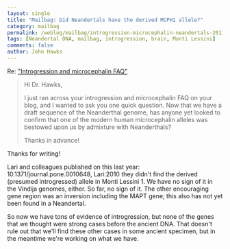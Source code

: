 ```yaml
---
layout: single 
title: "Mailbag: Did Neandertals have the derived MCPH1 allele?" 
category: mailbag
permalink: /weblog/mailbag/introgression-microcephalin-neandertals-2011.html
tags: [Neandertal DNA, mailbag, introgression, brain, Monti Lessini] 
comments: false 
author: John Hawks 
---
```


Re: <a href="http://johnhawks.net/weblog/reviews/neandertals/neandertal_dna/introgression_faq_2006.html">"Introgression and microcephalin FAQ"</a>

<blockquote>Hi Dr. Hawks,

I just ran across your introgression and microcephalin FAQ on your blog, and I wanted to ask you one quick question.  Now that we have a draft sequence of the Neanderthal genome, has anyone yet looked to confirm that one of the modern human microcephalin alleles was bestowed upon us by admixture with Neanderthals?

Thanks in advance!</blockquote>



Thanks for writing! 

Lari and colleagues published on this last year: 10.1371/journal.pone.0010648, <bib>Lari:2010</bib> they didn't find the derived (presumed introgressed) allele in Monti Lessini 1. We have no sign of it in the Vindija genomes, either. So far, no sign of it. The other encouraging gene region was an inversion including the MAPT gene; this also has not yet been found in a Neandertal. 

So now we have tons of evidence of introgression, but none of the genes that we thought were strong cases before the ancient DNA. That doesn't rule out that we'll find these other cases in some ancient specimen, but in the meantime we're working on what we have. 


